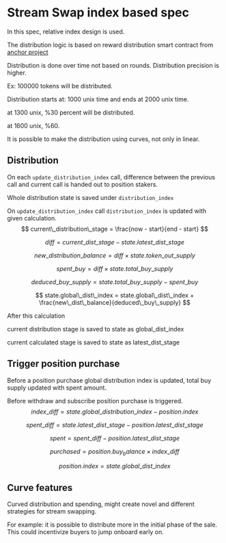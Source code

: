# Stream Swap index based spec

In this spec, relative index design is used.

The distribution logic is based on reward distribution smart contract from [anchor project](https://github.com/Anchor-Protocol/anchor-bAsset-contracts/tree/master/contracts/anchor_basset_reward)

Distribution is done over time not based on rounds. Distribution precision is higher.

Ex: 100000 tokens will be distributed.

Distribution starts at: 1000 unix time and ends at 2000 unix time.

at 1300 unix, %30 percent will be distributed.

at 1600 unix, %60.

It is possible to make the distribution using curves, not only in linear.

## Distribution

On each `update_distribution_index` call, difference between the previous call and current call is handed out to position stakers.

Whole distribution state is saved under `distribution_index`

On `update_distribution_index` call `distribution_index` is updated with given calculation.
$$
current\_distribution\_stage = \frac{now - start}{end - start}
$$


$$
diff = current\_dist\_stage - state.latest\_dist\_stage
$$

$$
new\_distribution\_balance = diff \times state.token\_out\_supply
$$

$$
spent\_buy = diff \times state.total\_buy\_supply
$$

$$
deduced\_buy\_supply = state.total\_buy\_supply - spent\_buy
$$

$$
state.global\_dist\_index = state.global\_dist\_index + \frac{new\_dist\_balance}{deduced\_buy\_supply}
$$

After this calculation 

current distribution stage is saved to state as global_dist_index

current calculated stage is saved to state as latest_dist_stage

## Trigger position purchase 

Before a position purchase global distribution index is updated, total buy supply updated with spent amount.

Before withdraw and subscribe position purchase is triggered.
$$
index\_diff = state.global\_distribution\_index - position.index
$$

$$
spent\_diff = state.latest\_dist\_stage - position.latest\_dist\_stage
$$

$$
spent = spent\_diff - position.latest\_dist\_stage
$$

$$
purchased = position.buy_balance \times index\_diff
$$

$$
position.index = state.global\_dist\_index
$$



## Curve features

Curved distribution and spending, might create novel and different strategies for stream swapping.

For example: it is possible to distribute more in the initial phase of the sale. This could incentivize buyers to jump onboard early on.

